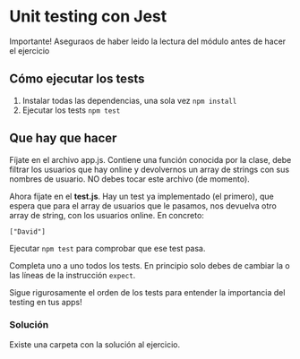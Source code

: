 # Unit testing con Jest

Importante! Aseguraos de haber leido la lectura del módulo antes de hacer el ejercicio

## Cómo ejecutar los tests

1. Instalar todas las dependencias, una sola vez `npm install`
2. Ejecutar los tests
`npm test`

## Que hay que hacer

Fíjate en el archivo app.js. Contiene una función conocida por la clase, debe filtrar los usuarios que hay online y devolvernos un array de strings con sus nombres de usuario. NO debes tocar este archivo (de momento).

Ahora fíjate en el **test.js**. Hay un test ya implementado (el primero), que espera que para el array de usuarios que le pasamos, nos devuelva otro array de string, con los usuarios online. En concreto: 

`["David"]`

Ejecutar `npm test` para comprobar que ese test pasa.

Completa uno a uno todos los tests. En principio solo debes de cambiar la o las líneas de la instrucción `expect`.

Sigue rigurosamente el orden de los tests para entender la importancia del testing en tus apps!

### Solución

Existe una carpeta con la solución al ejercicio.



